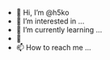 - 👋 Hi, I’m @h5ko
- 👀 I’m interested in ...
- 🌱 I’m currently learning ...
- 💞
- 📫 How to reach me ...

<!---
h5ko/h5ko is a ✨ special ✨ repository because its `README.md` (this file) appears on your GitHub profile.
You can click the Preview link to take a look at your changes.
--->
